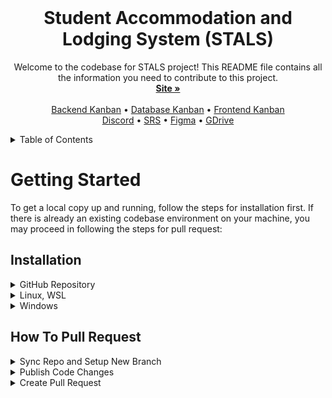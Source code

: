 <!-- PROJECT LOGO -->
<br />
<div align="center">
  <h1 align="center">Student Accommodation and Lodging System (STALS)</h1>

  <p align="center">
    Welcome to the codebase for STALS project! This README file contains all the information you need to contribute to this project.
    <br />
    <a href="https://stals.vercel.app/"><strong>Site »</strong></a>
    <br />
    <br />
    <a href="https://github.com/orgs/CMSC128-E2L/projects/1">Backend Kanban</a>
    •
    <a href="https://github.com/orgs/CMSC128-E2L/projects/3">Database Kanban</a>
    •
     <a href="https://github.com/orgs/CMSC128-E2L/projects/2">Frontend Kanban</a>
    <br>
    <a href="https://discord.com/channels/1080321297386573915/1080321297856348270">Discord</a>
    •
    <a href="https://docs.google.com/document/d/1OVWfs7WSUFBU0-07O3GtBHcDNcOc6PyLjbrRZUITfvQ/edit#">SRS</a>
    •
    <a href="https://www.figma.com/file/r41xtwCWWtvQBmCLfqSmDB/STALS?node-id=0-1&t=ncPezdfXGRkoGyvN-0">Figma</a>
    •
    <a href="https://drive.google.com/drive/folders/1VBz97XxZ5TEWmWrTrvKH7JaqT6MI-0Ay?usp=sharing">GDrive</a> 
  </p>
</div>

<details>
  <summary>Table of Contents</summary>
  <ol>
    <li>
      <a href="#getting-started">Getting Started</a>
      <ul>
        <li><a href="#installation">Installation</a></li>
        <li><a href="#how-to-pull-request">How To Pull Request</a></li>
      </ul>
    </li>
    <li><a href="#installation">Team Files</a></li>
     <li><a href="#installation">Roadmap</a></li>
     <li><a href="#installation">Contact</a></li>
    <li><a href="#installation">Acknowledgements</a></li>
  </ol>
</details>

<!-- GETTING STARTED -->

# Getting Started

To get a local copy up and running, follow the steps for installation first. If there is already an existing codebase environment on your machine, you may proceed in following the steps for pull request:

## Installation

<details><summary>GitHub Repository</summary>

### Setup

1. (Optional) On your code editor, make sure you have logged-in your GitHub account.

2. Go to GitHub then `Fork` the develop branch of the main repository.

3. In your forked repository, click `Code` then copy the `HTTPS` or `SSH` link.

4. Go to your local directory on which you want your codebase to be located.

5. On your terminal, `clone` your forked repository.
   ```
   git clone <link>
   ```

### Commands

- Create a branch from `develop`.
  ```
  git checkout -b NEWBRANCH
  ```
- Displays your current branch.
  ```
  git branch
  ```
- Displays the state of the working directory and the staging area.
  ```
  git status
  ```

</details>

<details><summary>Linux, WSL</summary>

### Setup

1. Install [nvm](https://github.com/nvm-sh/nvm).

   ```
   curl -o- https://raw.githubusercontent.com/nvm-sh/nvm/v0.39.3/install.sh | bash
   ```

   or

   ```
   wget -qO- https://raw.githubusercontent.com/nvm-sh/nvm/v0.39.3/install.sh | bash
   ```

2. Update shell configs.

   ```
   exec $SHELL
   ```

3. Install and use the Nodejs LTS version.

   ```
   nvm install --lts
   nvm use --lts
   ```

4. Check node version.

   ```
   node --version
   ```

   > it should be "v18.XX.X"

5. Get the .env file in the [discord](https://discord.com/channels/1080321297386573915/1089892717905064036/1097765581278687262) channel general-resources.

   > Place this file into the root project folder then rename it into `.env`.

6. Download dependencies.

   ```
   npm install
   ```

7. Run this command to deploy locally.
   ```
   npm run dev
   ```

### Usage

Use Nodejs LTS

```
nvm use --lts
npm run dev
```

### Commands

- Check for warnings and errors in the codebase.
  ```
  npm run lint
  ```
- Format all files in the src/ directory.
  ```
  npm run format
  ```
  </details>

<details><summary>Windows</summary>

### Setup

1. Go to https://nodejs.org/en/download, select LTS, and under Windows Installer (.msi) click 32-bit or 64-bit depending on your device.

2. Check node version.
   ```
   node --version
   ```
   > it should be "v18.XX.X"
3. Get the .env file in the [discord](https://discord.com/channels/1080321297386573915/1089892717905064036/1097765581278687262) channel general-resources.

   > Place this file into the root project folder then rename it into `.env`.

4. Download dependencies.

   ```
   npm install
   ```

5. Run this command to deploy locally.
   ```
   npm run dev
   ```

### Commands

- Check for warnings and errors in the codebase.
  ```
  npm run lint
  ```
- Format all files in the src/ directory.
  ```
  npm run format
  ```
  </details>

## How To Pull Request

<details> <summary> Sync Repo and Setup New Branch </summary>

1. Check the ISSUES for the features or pages you will add to the website.

   > [Backend](https://github.com/orgs/CMSC128-E2L/projects/1), [Database](https://github.com/orgs/CMSC128-E2L/projects/3), [Frontend](https://github.com/orgs/CMSC128-E2L/projects/2)

2. In your forked repository, `Sync Fork` your develop branch to the develop branch in the main repository.

3. Pull the changes in your local machine.

   ```
   git checkout develop
   git pull
   ```

4. Create a branch from develop.

   ```
   git checkout -b NEWBRANCH
   ```

   > short method OR

   ```
   git branch NEWBRANCH
   git checkout NEWBRANCH
   ```

   > long method

5. Start working on your code inside the newly created branch. Make sure that no changes will be done under the develop branch.

6. To check for errors and to format your code, run:
   ```
   npm run lint
   ```
   </details>

<details> <summary> Publish Code Changes </summary>

1. To check the state of your working directory:
   ```
   git status
   ```
2. On your code editor, if you have Git extensions, click `Commit and Push`. Then check the naming convention for commits. Otherwise, proceed to step 3.
3. Else, add your code changes.
   ```
   git add .
   ```
4. Commit your changes in your new branch and include the commit type in your commit message.

   ```
   git commit -m "<insert message>"
   ```

     <details> <summary> IMPORTANT: Commit Naming Convention </summary> 
     <ol>
       <li> feat – a new feature is introduced with the changes </li>
       <li> fix – a bug fix has occurred </li>
       <li> chore – changes that do not relate to a fix or feature and don't modify src or test files (for example updating dependencies) </li>
       <li> refactor – refactored code that neither fixes a bug nor adds a feature </li>
       <li> docs – updates to documentation such as a the README or other markdown files </li>
     </details>

5. If your branch is not in the origin yet, run:
   ```
   git push --set-upstream origin NEWBRANCH
   ```
6. If your branch is already existing in the origin, push these changes.
   ```
   git push
   ```

  </details>
  
<details> <summary> Create Pull Request </summary>
  
1. In GitHub, go to your forked repository.
  
2. If there is a prompt for your pushed changes, click `Compare & pull request`. Otherwise, follow step 3.
  
3. Else, click `Contribute` then `Open Pull Request`.
  
4. Link the issue that you have created.
    > [Backend](https://github.com/orgs/CMSC128-E2L/projects/1), [Database](https://github.com/orgs/CMSC128-E2L/projects/3), [Frontend](https://github.com/orgs/CMSC128-E2L/projects/2)

5. Once your pull request is merged, <b>close</b> the issue and <b>delete</b> the branch containing the merged code. To implement new changes and features, create a new branch and follow the workflow from the start.
